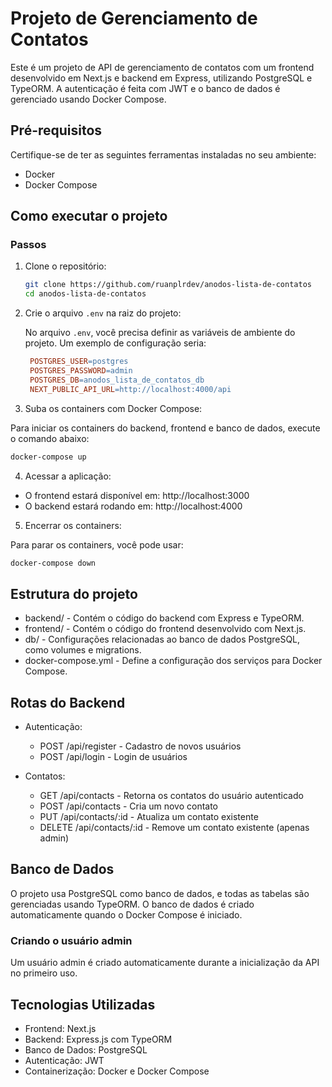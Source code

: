 # Projeto de Gerenciamento de Contatos

Este é um projeto de API de gerenciamento de contatos com um frontend desenvolvido em Next.js e backend em Express, utilizando PostgreSQL e TypeORM. A autenticação é feita com JWT e o banco de dados é gerenciado usando Docker Compose.

## Pré-requisitos

Certifique-se de ter as seguintes ferramentas instaladas no seu ambiente:

- Docker
- Docker Compose

## Como executar o projeto

### Passos

1. Clone o repositório:

   ```bash
   git clone https://github.com/ruanplrdev/anodos-lista-de-contatos
   cd anodos-lista-de-contatos
    ```
2. Crie o arquivo `.env` na raiz do projeto:

   No arquivo `.env`, você precisa definir as variáveis de ambiente do projeto. Um exemplo de configuração seria:

   ```makefile
    POSTGRES_USER=postgres
    POSTGRES_PASSWORD=admin
    POSTGRES_DB=anodos_lista_de_contatos_db
    NEXT_PUBLIC_API_URL=http://localhost:4000/api
   ```
   
3. Suba os containers com Docker Compose:

Para iniciar os containers do backend, frontend e banco de dados, execute o comando abaixo:

```bash
docker-compose up
```

4. Acessar a aplicação:
- O frontend estará disponível em: http://localhost:3000
- O backend estará rodando em: http://localhost:4000

5. Encerrar os containers:

Para parar os containers, você pode usar:

```bash
docker-compose down
```

## Estrutura do projeto
- backend/ - Contém o código do backend com Express e TypeORM.
- frontend/ - Contém o código do frontend desenvolvido com Next.js.
- db/ - Configurações relacionadas ao banco de dados PostgreSQL, como volumes e migrations.
- docker-compose.yml - Define a configuração dos serviços para Docker Compose.

## Rotas do Backend

- Autenticação:

    - POST /api/register - Cadastro de novos usuários
    - POST /api/login - Login de usuários
- Contatos:
    - GET /api/contacts - Retorna os contatos do usuário autenticado
    - POST /api/contacts - Cria um novo contato
    - PUT /api/contacts/:id - Atualiza um contato existente
    - DELETE /api/contacts/:id - Remove um contato existente (apenas admin)

## Banco de Dados
O projeto usa PostgreSQL como banco de dados, e todas as tabelas são gerenciadas usando TypeORM. O banco de dados é criado automaticamente quando o Docker Compose é iniciado.

### Criando o usuário admin
Um usuário admin é criado automaticamente durante a inicialização da API no primeiro uso.

## Tecnologias Utilizadas
- Frontend: Next.js
- Backend: Express.js com TypeORM
- Banco de Dados: PostgreSQL
- Autenticação: JWT
- Containerização: Docker e Docker Compose

